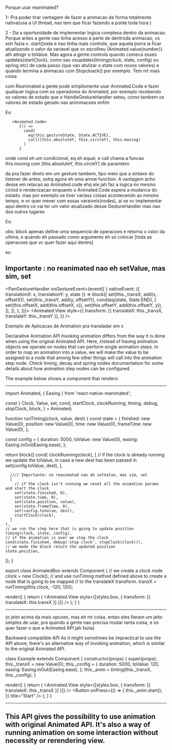 Porque usar reanimated?

1- Pra poder tirar vantagem de fazer a animacao de forma totalmente nativa(usa a UI thread, nao tem que ficar fazendo a 
ponte toda hora ) 

2 - Da a oportunidade de implementar logica complexa dentro da animacao. Porque antes a gente nao tinha acesso  à
parte de dentroda animacao, vs soh fazia o .start()nela e nao tinha mais controle, que aquela porra ia ficar atualizando
o valor da variavel que vc escolheu (Animated.value(number)) ath atingir o toValue.  Mas agora a gente controla quando comeca esses updates(startClock), como sao osupdates(timing(clock, state, config) ou spring etc) de cada passo (que vao atulizar o state com novos valores) e quando termina a animacao com Stopcloack() por exemplo. Tem mt mais coisa


com Reanimated a gente pode simplismente usar Animated.Code e fazer qualquer logica com os operadores do Animated, por exemplo recebendo os valores de estado que o HandleGestureHandler setou, como tambem os valores de estado gerado nas animmacoes enfim 

Ex:

       <Animated.Code>
          {() =>
            cond(
              eq(this.gestureState, State.ACTIVE),
              call([this.absoluteY, this.circleY], this.moving)
            )
          }

onde cond eh um condicional, eq eh equal, e call chama a funcao this.moving com [this.absoluteY, this.circleY]
de paramtero



da pra fazer direto em um gesture tambem, tipo meio que a sintaxe do listener de antes, sohq agora eh uma arrow function. A vantagem acho desse em relacao ao Animated.code ehq ele jah faz a logica no mesmo ciclod e renderizacao enquanto o Animated.Code
espera a mudanca do estado. mas por exemplo se tiver variass coisas acontecendo ao mesmo tempo, e vc quer mexer com essas varaiveis(nodes), ai se vc implementar aqui dentro ce vai ter um valor atualizado desse GestureHandler mas nao dos outros lugares

Ex:

obs: block apenas define uma sequencia de operacoes e retorna o valor da ultima, e quando eh passado como argumento eh só
colocar [toda as operacoes que vc quer fazer aqui dentro]

ex:

## Importante : no reanimated nao eh setValue, mas sim, set 

<PanGestureHandler
  onGestureEvent={event([
    {
      nativeEvent: ({ translationX: x, translationY: y, state }) =>
        block([
          set(this._transX, add(x, offsetX)),
          set(this._transY, add(y, offsetY)),
          cond(eq(state, State.END), [
            set(this.offsetX, add(this.offsetX, x)),
            set(this.offsetY, add(this.offsetY, y)),
          ]),
        ]),
    },
  ])}>
  <Animated.View
    style={{
      transform: [{ translateX: this._transX, translateY: this._transY }],
    }}
  />
</PanGestureHandler>


Exemplo de Aplicacao de Animation pra transladar em x 

Declarative Animation API
Invoking animation differs from the way it is done when using the original Animated API. Here, instead of having animation objects we operate on nodes that can perform single animation steps. In order to map an animation into a value, we will make the value to be assigned to a node that among few other things will call into the animation step node. Check timing, decay and spring nodes documentation for some details about how animation step nodes can be configured.

The example below shows a component that renders:

-------------------------------------------------------------

import Animated, { Easing } from 'react-native-reanimated';

const {
  Clock,
  Value,
  set,
  cond,
  startClock,
  clockRunning,
  timing,
  debug,
  stopClock,
  block,
} = Animated;

function runTiming(clock, value, dest) {
  const state = {
    finished: new Value(0),
    position: new Value(0),
    time: new Value(0),
    frameTime: new Value(0),
  };

  const config = {
    duration: 5000,
    toValue: new Value(0),
    easing: Easing.inOut(Easing.ease),
  };

  return block([
    cond(
      clockRunning(clock),
      [
        // if the clock is already running we update the toValue, in case a new dest has been passed in
        set(config.toValue, dest),
      ],

      //// Importante: no reanimated nao eh setValue, mas sim, set 
      [
        // if the clock isn't running we reset all the animation params and start the clock
        set(state.finished, 0),
        set(state.time, 0),
        set(state.position, value),
        set(state.frameTime, 0),
        set(config.toValue, dest),
        startClock(clock),
      ]
    ),
    // we run the step here that is going to update position
    timing(clock, state, config),
    // if the animation is over we stop the clock
    cond(state.finished, debug('stop clock', stopClock(clock))),
    // we made the block return the updated position
    state.position,
  ]);
}

export class AnimatedBox extends Component {
  // we create a clock node
  clock = new Clock();
  // and use runTiming method defined above to create a node that is going to be mapped
  // to the translateX transform.
  transX = runTiming(this.clock, -120, 120);

  render() {
    return (
      <View style={styles.container}>
        <Animated.View
          style={[styles.box, { transform: [{ translateX: this.transX }] }]}
        />
      </View>
    );
  }
}


-------------------------------------------------------
(o jeito acima da mais opcoes, mas eh mt coisa, entao eles fieram um jeito simples
de usar, pra quando a gente nao precisa mudar tanta coisa, e só quer fazer o que a Animated API jah fazia)

Backward compatible API
As it might sometimes be impractical to use the API above, there's an alternative way of invoking animation, which is similar to the original Animated API.

class Example extends Component {
  constructor(props) {
    super(props);
    this._transX = new Value(0);
    this._config = {
      duration: 5000,
      toValue: 120,
      easing: Easing.inOut(Easing.ease),
    };
    this._anim = timing(this._transX, this._config);
  }

  render() {
    return (
      <View style={styles.container}>
        <Animated.View
          style={[styles.box, { transform: [{ translateX: this._transX }] }]}
        />
        <Button
          onPress={() => {
            this._anim.start();
          }}
          title="Start"
        />
      </View>
    );
  }
}

-----------------------------------------------------------------

## This API gives the possibility to use animation with original Animated API. It's also a way of running animation on some interaction without necessity or rerendering view.